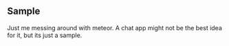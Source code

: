 Sample
------

Just me messing around with meteor. A chat app might not be the best idea for it, but its just a sample.
